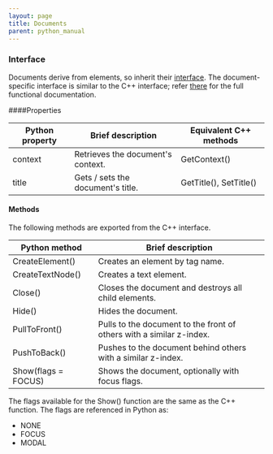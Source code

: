 ```yaml
---
layout: page
title: Documents
parent: python_manual
---
```


### Interface

Documents derive from elements, so inherit their [interface](elements.html#interface). The document-specific interface is similar to the C++ interface; refer [there](../cpp_manual/documents.html) for the full functional documentation.

####Properties

Python property | Brief description | Equivalent C++ methods
--------------- | ----------------- | ----------------------
context | Retrieves the document's context. | GetContext()
title | Gets / sets the document's title. | GetTitle(), SetTitle()

#### Methods

The following methods are exported from the C++ interface.

Python method | Brief description
------------- | -----------------
CreateElement() | Creates an element by tag name.
CreateTextNode() | Creates a text element.
Close() | Closes the document and destroys all child elements.
Hide() | Hides the document.
PullToFront() | Pulls to the document to the front of others with a similar z-index.
PushToBack() | Pushes to the document behind others with a similar z-index.
Show(flags = FOCUS) | Shows the document, optionally with focus flags.

The flags available for the Show() function are the same as the C++ function. The flags are referenced in Python as:

* NONE
* FOCUS
* MODAL 